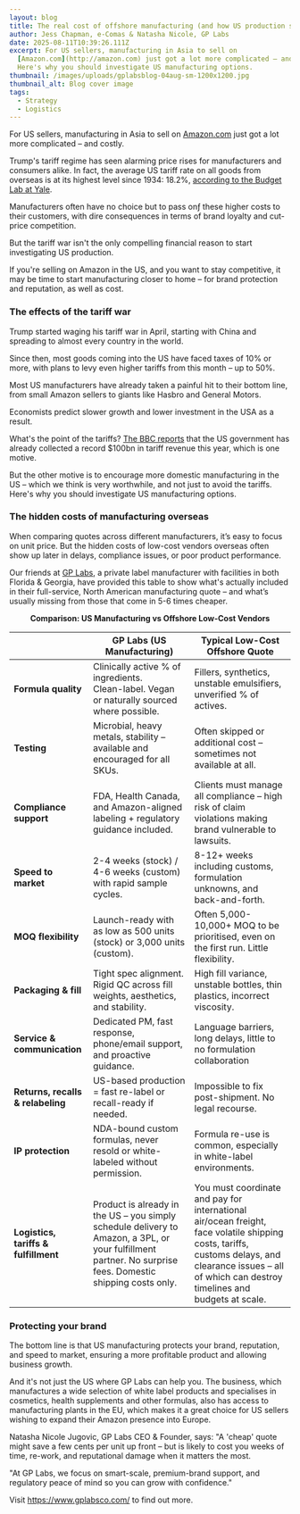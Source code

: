 ```yaml
---
layout: blog
title: The real cost of offshore manufacturing (and how US production solves it!)
author: Jess Chapman, e-Comas & Natasha Nicole, GP Labs
date: 2025-08-11T10:39:26.111Z
excerpt: For US sellers, manufacturing in Asia to sell on
  [Amazon.com](http://amazon.com) just got a lot more complicated – and costly.
  Here's why you should investigate US manufacturing options.
thumbnail: /images/uploads/gplabsblog-04aug-sm-1200x1200.jpg
thumbnail_alt: Blog cover image
tags:
  - Strategy
  - Logistics
---
```

<!--StartFragment-->

For US sellers, manufacturing in Asia to sell on [Amazon.com](http://amazon.com) just got a lot more complicated – and costly. 

Trump's tariff regime has seen alarming price rises for manufacturers and consumers alike. In fact, the average US tariff rate on all goods from overseas is at its highest level since 1934: 18.2%, [according to the Budget Lab at Yale](https://budgetlab.yale.edu/research/state-us-tariffs-july-28-2025).

Manufacturers often have no choice but to pass onƒ these higher costs to their customers, with dire consequences in terms of brand loyalty and cut-price competition. 

But the tariff war isn't the only compelling financial reason to start investigating US production.

If you're selling on Amazon in the US, and you want to stay competitive, it may be time to start manufacturing closer to home – for brand protection and reputation, as well as cost. 

### The effects of the tariff war

Trump started waging his tariff war in April, starting with China and spreading to almost every country in the world. 

Since then, most goods coming into the US have faced taxes of 10% or more, with plans to levy even higher tariffs from this month – up to 50%. 

Most US manufacturers have already taken a painful hit to their bottom line, from small Amazon sellers to giants like Hasbro and General Motors. 

Economists predict slower growth and lower investment in the USA as a result. 

What's the point of the tariffs? [The BBC reports](https://www.bbc.co.uk/news/articles/cqx2xx8qpl4o) that the US government has already collected a record $100bn in tariff revenue this year, which is one motive.

But the other motive is to encourage more domestic manufacturing in the US – which we think is very worthwhile, and not just to avoid the tariffs. Here's why you should investigate US manufacturing options. 

### The hidden costs of manufacturing overseas 

When comparing quotes across different manufacturers, it’s easy to focus on unit price. But the hidden costs of low-cost vendors overseas often show up later in delays, compliance issues, or poor product performance.

Our friends at [GP Labs](https://www.gplabsco.com/), a private label manufacturer with facilities in both Florida & Georgia, have provided this table to show what's actually included in their full-service, North American manufacturing quote – and what’s usually missing from those that come in 5-6 times cheaper.

<strong style="text-align: center; display:block">
  Comparison: US Manufacturing vs Offshore Low-Cost Vendors 
</strong>



|     | **GP Labs (US Manufacturing)** | **Typical Low-Cost Offshore Quote** |
| --- | --- | --- |
| **Formula quality** | Clinically active % of ingredients. <br> Clean-label. Vegan or naturally sourced where possible. | Fillers, synthetics, unstable emulsifiers, unverified % of actives. |
| **Testing** | Microbial, heavy metals, stability – available and encouraged for all SKUs. | Often skipped or additional cost – sometimes not available at all. |
| **Compliance support** | FDA, Health Canada, and Amazon-aligned labeling + regulatory guidance included. | Clients must manage all compliance – high risk of claim violations making brand vulnerable to lawsuits. |
| **Speed to market** | 2-4 weeks (stock) / 4-6 weeks (custom) with rapid sample cycles. | 8-12+ weeks including customs, formulation unknowns, and back-and-forth.
| **MOQ flexibility** | Launch-ready with as low as 500 units (stock) or 3,000 units (custom). | Often 5,000-10,000+ MOQ to be prioritised, even on the first run. Little flexibility. |
| **Packaging & fill** | Tight spec alignment. Rigid QC across fill weights, aesthetics, and stability. | High fill variance, unstable bottles, thin plastics, incorrect viscosity. |
| **Service & communication** | Dedicated PM, fast response, phone/email support, and proactive guidance. | Language barriers, long delays, little to no formulation collaboration |
| **Returns, recalls & relabeling** | US-based production = fast re-label or recall-ready if needed. | Impossible to fix post-shipment. No legal recourse. |
| **IP protection** | NDA-bound custom formulas, never resold or white-labeled without permission. | Formula re-use is common, especially in white-label environments. |
| **Logistics, tariffs & fulfillment** | Product is already in the US – you simply schedule delivery to Amazon, a 3PL, or your fulfillment partner. No surprise fees. Domestic shipping costs only. | You must coordinate and pay for international air/ocean freight, face volatile shipping costs, tariffs, customs delays, and clearance issues – all of which can destroy timelines and budgets at scale. |


### Protecting your brand

The bottom line is that US manufacturing protects your brand, reputation, and speed to market, ensuring a more profitable product and allowing business growth.

And it's not just the US where GP Labs can help you. The business, which manufactures a wide selection of white label products and specialises in cosmetics, health supplements and other formulas, also has access to manufacturing plants in the EU, which makes it a great choice for US sellers wishing to expand their Amazon presence into Europe.

Natasha Nicole Jugovic, GP Labs CEO & Founder, says: "A 'cheap' quote might save a few cents per unit up front – but is likely to cost you weeks of time, re-work, and reputational damage when it matters the most. 

"At GP Labs, we focus on smart-scale, premium-brand support, and regulatory peace of mind so you can grow with confidence."

Visit <https://www.gplabsco.com/> to find out more.

<!--EndFragment-->
